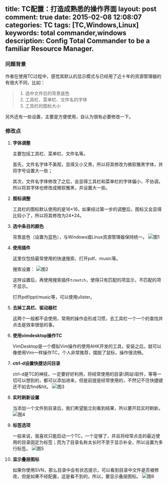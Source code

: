title: TC配置：打造成熟悉的操作界面
layout: post
comment: true
date: 2015-02-08 12:08:07
categories: TC
tags: [TC,Windows,Linux]
keywords: total commander,windows
description: Config Total Commander to be a familiar Resource Manager.
---
### 问题背景

作者在使用TC过程中，感觉其默认的显示模式与已经用了近十年的资源管理器的有很大不同，比如：
>1. 选中文件后的背景底色
>2. 工具栏、菜单栏、文件名的字体
>3. 工具栏的图标大小

另外还有一些设置，主要是方便使用，自认为很有必要修改一下。

### 修改点

1. **字体调整**

    主要包括工具栏、菜单栏、文件名等。

    首先，文件名字体不美观，显得又小又黑，所以将其修改为微软雅黑字体，并将字号设置大一些；

    其次，文件名字体修改了之后，会显得工具栏和菜单栏的字体偏小，不协调，所以将其字体也修改成微软雅黑，并设置大一些。

2. **图标调整**

    工具栏的图标默认使用的是16\*16，如果经过第一步的调整后，图标又会显得比较小了，所以将其修改为24\*24。

3. **选中条目的颜色**

    背景底色（设置为蓝色），与Windows或Linux资源管理器保持统一。
    ![图1](TC配置：打造成熟悉的操作界面1.png)

4. **使用插件**

    这里仅包括最常使用的快速搜索、打开pdf、music等。

    搜索设置：
    ![图2](TC配置：打造成熟悉的操作界面2.png)

    这样设置后，再使用搜索插件`tcmatch`，使得只有匹配的项显示，不匹配的项不显示。

    打开pdf/ppt/music等，可以使用ulister。

5. **去掉工具栏、驱动器栏**

    这两个一般都不会使用，常用的操作会形成习惯，去工具栏一个一个的查找并点击是效率很低的事。

6. **使用vimdesktop操作TC**

    VimDesktop是一个模拟Vim操作的使用AHK开发的工具，安装之后，就可以像使用Vim一样操作TC，个人非常推荐，摆脱了鼠标，操作很流畅。

7. **ctrl-d设置快捷访问目录**

    ctrl-d是TC的神技，一定要好好利用，将经常使用的目录\网站\软件，等等一切可以想到的，都可以添加进来，但是前提是经常使用的，不然记不住快捷键还不如去find&hit。
    ![图3](TC配置：打造成熟悉的操作界面3.png)

8. **实时刷新设置**

    当添加一个文件到目录后，我们希望能立刻看到结果，所以要开启实时刷新。
    ![图4](TC配置：打造成熟悉的操作界面4.png)

9. **标签选项**

    一般来说，我喜欢只能启动一个TC，一个足够了，并且将经常点击的最近使用的目录固定为标签；而为了目录名称太长时不至于显示补全，所以设置为多行标签。
    ![图5](TC配置：打造成熟悉的操作界面5.png)

10. **显示叠层图标**

    如果你使用SVN，那么目录中会有状态提示，可以看到目录中文件是否被修改，但是如果不经配置，这是看不到的，所以，要显示叠层图标。
    ![图6](TC配置：打造成熟悉的操作界面6.png)

